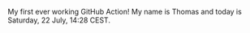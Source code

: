 My first ever working GitHub Action!
My name is Thomas and today is Saturday, 22 July, 14:28 CEST. 
